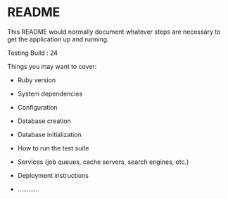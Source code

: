 # README

This README would normally document whatever steps are necessary to get the
application up and running.

Testing Build : 24

Things you may want to cover:

* Ruby version

* System dependencies

* Configuration

* Database creation

* Database initialization

* How to run the test suite

* Services (job queues, cache servers, search engines, etc.)

* Deployment instructions

* ............
